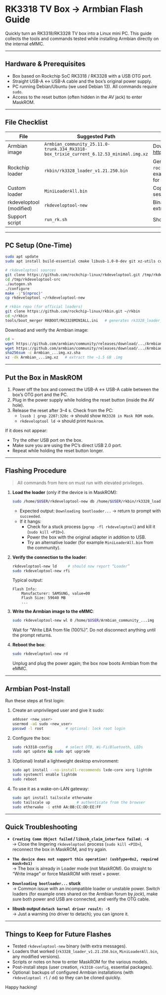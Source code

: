 # RK3318 TV Box -> Armbian Flash Guide

Quickly turn an RK3318/RK3328 TV box into a Linux mini PC. This guide collects the tools and commands tested while installing Armbian directly on the internal eMMC.

---

## Hardware & Prerequisites

- Box based on Rockchip SoC RK3318 / RK3328 with a USB OTG port.
- Straight USB-A ↔ USB-A cable and the box’s original power supply.
- PC running Debian/Ubuntu (we used Debian 13). All commands require `sudo`.
- Access to the reset button (often hidden in the AV jack) to enter MaskROM.

---

## File Checklist

| File | Suggested Path | Notes |
| --- | --- | --- |
| Armbian image | `Armbian_community_25.11.0-trunk.334_Rk3318-box_trixie_current_6.12.53_minimal.img.xz` | Download the latest community release from <https://github.com/armbian/community/releases>. |
| Rockchip loader | `rkbin/rk3328_loader_v1.21.250.bin` | Generated with `boot_merger` from the official `rockchip-linux/rkbin` repo. Other loaders (for example `rk3318_loader_v*.bin`) may be required for picky boxes. |
| Custom loader | `MiniLoaderAll.bin` | Copy of the loader that worked in the previous session. |
| rkdeveloptool (modified) | `rkdeveloptool-new` | Binary compiled from Rockchip sources with extra logs (`InitializeUsb: ...`). |
| Support script | `run_rk.sh` | Shortcut command to load the loader with sudo. |

---

## PC Setup (One-Time)

```bash
sudo apt update
sudo apt install build-essential cmake libusb-1.0-0-dev git xz-utils curl

# rkdeveloptool sources
git clone https://github.com/rockchip-linux/rkdeveloptool.git /tmp/rkdeveloptool-src
cd /tmp/rkdeveloptool-src
./autogen.sh
./configure
make -j"$(nproc)"
cp rkdeveloptool ~/rkdeveloptool-new

# rkbin repo (for official loaders)
git clone https://github.com/rockchip-linux/rkbin.git ~/rkbin
cd ~/rkbin
tools/boot_merger RKBOOT/RK3328MINIALL.ini   # generates rk3328_loader_v1.21.250.bin
```

Download and verify the Armbian image:

```bash
cd ~
wget https://github.com/armbian/community/releases/download/.../Armbian_...img.xz
wget https://github.com/armbian/community/releases/download/.../Armbian_...img.xz.sha
sha256sum -c Armbian_...img.xz.sha
xz -dk Armbian_...img.xz   # extract the ~1.5 GB .img
```

---

## Put the Box in MaskROM

1. Power off the box and connect the USB-A ↔ USB-A cable between the box’s OTG port and the PC.
2. Plug in the power supply while holding the reset button (inside the AV hole).
3. Release the reset after 3–4 s. Check from the PC:
   - `lsusb | grep 2207:320c` -> should show `RK3328 in Mask ROM mode`.
   - `rkdeveloptool ld` -> should print `Maskrom`.

If it does not appear:
- Try the other USB port on the box.
- Make sure you are using the PC’s direct USB 2.0 port.
- Repeat while holding the reset button longer.

---

## Flashing Procedure

> All commands from here on must run with elevated privileges. 

1. **Load the loader** (only if the device is in MaskROM):

   ```bash
   sudo /home/$USER/rkdeveloptool-new db /home/$USER/rkbin/rk3328_loader_v1.21.250.bin
   ```

   - Expected output: `Downloading bootloader...` -> return to prompt with `succeeded`.
   - If it hangs:
     - Check for a stuck process (`pgrep -fl rkdeveloptool`) and kill it (`sudo kill <PID>`).
     - Power the box with the original adapter in addition to USB.
     - Try an alternative loader (for example `MiniLoaderAll.bin` from the community).

2. **Verify the connection to the loader**:

   ```bash
   rkdeveloptool-new ld     # should now report “Loader”
   sudo rkdeveloptool-new rfi
   ```

   Typical output:

   ```
   Flash Info:
       Manufacturer: SAMSUNG, value=00
       Flash Size: 59640 MB
       ...
   ```

3. **Write the Armbian image to the eMMC**:

   ```bash
   sudo rkdeveloptool-new wl 0 /home/$USER/Armbian_community_...img
   ```

   Wait for “Write LBA from file (100%)”. Do not disconnect anything until the prompt returns.

4. **Reboot the box**:

   ```bash
   sudo rkdeveloptool-new rd
   ```

   Unplug and plug the power again; the box now boots Armbian from the eMMC.

---

## Armbian Post-Install

Run these steps at first login:

1. Create an unprivileged user and give it sudo:

   ```bash
   adduser <new_user>
   usermod -aG sudo <new_user>
   passwd -l root          # optional: lock root login
   ```

2. Configure the box:

   ```bash
   sudo rk3318-config      # select DTB, Wi-Fi/Bluetooth, LEDs
   sudo apt update && sudo apt upgrade
   ```

3. (Optional) Install a lightweight desktop environment:

   ```bash
   sudo apt install --no-install-recommends lxde-core xorg lightdm
   sudo systemctl enable lightdm
   sudo reboot
   ```

4. To use it as a wake-on-LAN gateway:

   ```bash
   sudo apt install tailscale etherwake
   sudo tailscale up            # authenticate from the browser
   sudo etherwake -i eth0 AA:BB:CC:DD:EE:FF
   ```

---

## Quick Troubleshooting

- **`Creating Comm Object failed` / `libusb_claim_interface failed: -6`**  
  -> Close the lingering `rkdeveloptool` process (`sudo kill <PID>`), reconnect the box in MaskROM, and try again.

- **`The device does not support this operation! (usbType=0x2, required mask=0x1)`**  
  -> The box is already in Loader mode (not MaskROM). Go straight to “Write image” or force MaskROM with reset + power.

- **`Downloading bootloader...` stuck**  
  -> Common issue with an incompatible loader or unstable power. Switch loaders (for example ones shared on the Armbian forum by *jock*), make sure both power and USB are connected, and verify the OTG cable.

- **libusb output `detach kernel driver result: -5`**  
  -> Just a warning (no driver to detach); you can ignore it.

---

## Things to Keep for Future Flashes

- Tested `rkdeveloptool-new` binary (with extra messages).
- Loaders that worked (`rk3328_loader_v1.21.250.bin`, `MiniLoaderAll.bin`, any modified versions).
- Scripts or notes on how to enter MaskROM for the various models.
- Post-install steps (user creation, `rk3318-config`, essential packages).
- Optional: backups of configured Armbian installations (with `rkdeveloptool rl` / `dd`) so they can be cloned quickly.

Happy hacking!
